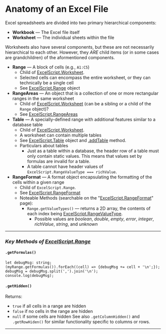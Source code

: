 # Anatomy of an Excel File
Excel spreadsheets are divided into two primary hierarchical components:
- **Workbook** &mdash; The Excel file itself
- **Worksheet** &mdash; The individual sheets within the file

Worksheets also have several components, but these are not necessarily hierarchical to each other. However, they
_ARE_ child items (or in some cases are grandchildren) of the aformentioned components.
- **Range** &mdash; A block of cells (e.g., `A1:C5`)
    - Child of [ExcelScript.Worksheet].
    - Selected cells can encompass the entire worksheet, or they can technically be a single cell
    - See [ExcelScript.Range] object
- **RangeAreas** &mdash; An object that is a collection of one or more rectangular ranges in the same worksheet
    - Child of [ExcelScript.Worksheet] (can be a sibling or a child of the `Range` object)?
    - See [ExcelScript.RangeAreas]
- **Table** &mdash; A specially-defined range with additional features similar to a database table
    - Child of [ExcelScript.Worksheet].
    - A worksheet can contain multiple tables
    - See [ExcelScript.Table] object and [.addTable] method.
    - Particulars about tables
        - Just as a table within a database, the header row of a table must only contain static values.
            This means that values set by formulas are invalid for a table.
        - A table cannot have header values of `ExcelScript.RangeValueType === richValue`.
- **RangeFormat** &mdash; A format object encapsulating the formatting of the cells within a given range
    - Child of `ExcelScript.Range`.
    - See [ExcelScript.RangeFormat]
    - Noteable Methods (searchable on the "[ExcelScript.RangeFormat]" page):
        - `Range.getValueTypes()` &mdash; returns a 2D array, the contents of each index being
             [ExcelScript.RangeValueType]. 
            - Possible values are _boolean_, _double_, _empty_, _error_, _integer_, _richValue_, _string_, and _unknown_

---
### _Key Methods of [ExcelScript.Range]_
#### `.getFormulas()`
```TS
let debugMsg: string;
(myRange.getFormulas()).forEach((cell) => {debugMsg += cell + '\n';}); 
debugMsg = debugMsg.split(',').join('\n');
console.log(debugMsg);
```

#### `.getHidden()`
Returns:
 - `true` if all cells in a range are hidden
 - `false` if no cells in the range are hidden
 - `null` if some cells are hidden
 See also `.getColumnHidden()` and `.getRowHiden()` for similar functionality specific to columns or rows.
---

[//]: # (HIDDEN REFERENCES)
[ExcelScript.Worksheet]: <https://docs.microsoft.com/en-us/javascript/api/office-scripts/excelscript/excelscript.worksheet?view=office-scripts>
[ExcelScript.Table]: <https://docs.microsoft.com/en-us/javascript/api/office-scripts/excelscript/excelscript.table?view=office-scripts>
[.addTable]: <https://docs.microsoft.com/en-us/javascript/api/office-scripts/excelscript/excelscript.worksheet?view=office-scripts#excelscript-excelscript-worksheet-addtable-member(1)>
[ExcelScript.Range]: <https://docs.microsoft.com/en-us/javascript/api/office-scripts/excelscript/excelscript.range?view=office-scripts>
[ExcelScript.RangeAreas]: <https://docs.microsoft.com/en-us/javascript/api/office-scripts/excelscript/excelscript.rangeareas?view=office-scripts>
[ExcelScript.RangeFormat]: <https://docs.microsoft.com/en-us/javascript/api/office-scripts/excelscript/excelscript.rangeformat?view=office-scripts>
[ExcelScript.RangeValueType]: <https://docs.microsoft.com/en-us/javascript/api/office-scripts/excelscript/excelscript.rangevaluetype?view=office-scripts#excelscript-excelscript-rangevaluetype-richvalue-member>